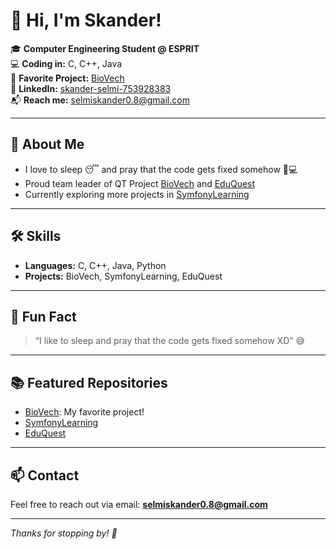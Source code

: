 # 👋 Hi, I'm Skander!

🎓 **Computer Engineering Student @ ESPRIT**  
💻 **Coding in:** C, C++, Java  
🚀 **Favorite Project:** [BioVech](https://github.com/skander101/BioVech)  
🔗 **LinkedIn:** [skander-selmi-753928383](https://www.linkedin.com/in/skander-selmi-753928383?utm_source=share&utm_campaign=share_via&utm_content=profile&utm_medium=android_app)  
📬 **Reach me:** selmiskander0.8@gmail.com

---

## 🌱 About Me

- I love to sleep 😴 and pray that the code gets fixed somehow 🙏💻
- Proud team leader of QT Project [BioVech](https://github.com/skander101/BioVech) and [EduQuest](https://github.com/skander101/EduQuest)
- Currently exploring more projects in [SymfonyLearning](https://github.com/skander101/SymfonyLearning) 

---

## 🛠️ Skills

- **Languages:** C, C++, Java, Python
- **Projects:** BioVech, SymfonyLearning, EduQuest

---

## 🤔 Fun Fact

> “I like to sleep and pray that the code gets fixed somehow XD” 😅

---

## 📚 Featured Repositories

- [BioVech](https://github.com/skander101/BioVech): My favorite project!
- [SymfonyLearning](https://github.com/skander101/SymfonyLearning)
- [EduQuest](https://github.com/skander101/EduQuest)

---

## 📫 Contact

Feel free to reach out via email: **selmiskander0.8@gmail.com**

---

*Thanks for stopping by! 🚀*
